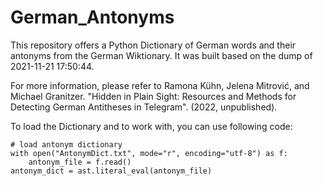 # German_Antonyms
This repository offers a Python Dictionary of German words and their antonyms from the German Wiktionary.
It was built based on the dump of 2021-11-21 17:50:44.

For more information, please refer to Ramona Kühn, Jelena Mitrović, and Michael Granitzer. "Hidden in Plain Sight: Resources and Methods for Detecting German Antitheses in Telegram". (2022, unpublished).


To load the Dictionary and to work with, you can use following code:
```
# load antonym dictionary
with open("AntonymDict.txt", mode="r", encoding="utf-8") as f:
    antonym_file = f.read()
antonym_dict = ast.literal_eval(antonym_file)

```
